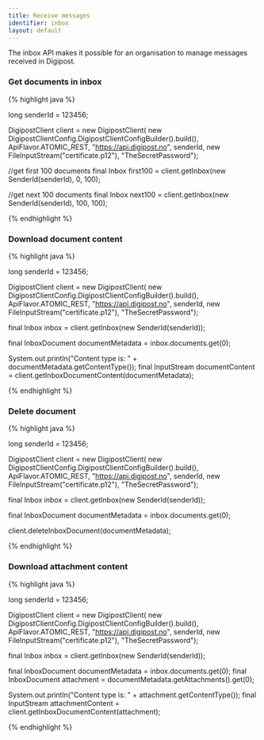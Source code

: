 ```yaml
---
title: Receive messages
identifier: inbox
layout: default
---
```


<p>The inbox API makes it possible for an organisation to manage messages received in Digipost.</p>

<h3 id="inbox01">Get documents in inbox</h3>

{% highlight java %}

long senderId = 123456;

DigipostClient client = new DigipostClient(
        new DigipostClientConfig.DigipostClientConfigBuilder().build(),
        ApiFlavor.ATOMIC_REST,
        "https://api.digipost.no",
        senderId,
        new FileInputStream("certificate.p12"), "TheSecretPassword");

//get first 100 documents
final Inbox first100 = client.getInbox(new SenderId(senderId), 0, 100);

//get next 100 documents
final Inbox next100 = client.getInbox(new SenderId(senderId), 100, 100);

{% endhighlight %}

<h3 id="inbox01">Download document content</h3>

{% highlight java %}

long senderId = 123456;

DigipostClient client = new DigipostClient(
        new DigipostClientConfig.DigipostClientConfigBuilder().build(),
        ApiFlavor.ATOMIC_REST,
        "https://api.digipost.no",
        senderId,
        new FileInputStream("certificate.p12"), "TheSecretPassword");

final Inbox inbox = client.getInbox(new SenderId(senderId));

final InboxDocument documentMetadata = inbox.documents.get(0);

System.out.println("Content type is: " + documentMetadata.getContentType());
final InputStream documentContent = client.getInboxDocumentContent(documentMetadata);

{% endhighlight %}

<h3 id="inbox01">Delete document</h3>

{% highlight java %}

long senderId = 123456;

DigipostClient client = new DigipostClient(
        new DigipostClientConfig.DigipostClientConfigBuilder().build(),
        ApiFlavor.ATOMIC_REST,
        "https://api.digipost.no",
        senderId,
        new FileInputStream("certificate.p12"), "TheSecretPassword");

final Inbox inbox = client.getInbox(new SenderId(senderId));

final InboxDocument documentMetadata = inbox.documents.get(0);

client.deleteInboxDocument(documentMetadata);

{% endhighlight %}

<h3 id="inbox01">Download attachment content</h3>

{% highlight java %}

long senderId = 123456;

DigipostClient client = new DigipostClient(
        new DigipostClientConfig.DigipostClientConfigBuilder().build(),
        ApiFlavor.ATOMIC_REST,
        "https://api.digipost.no",
        senderId,
        new FileInputStream("certificate.p12"), "TheSecretPassword");

final Inbox inbox = client.getInbox(new SenderId(senderId));

final InboxDocument documentMetadata = inbox.documents.get(0);
final InboxDocument attachment = documentMetadata.getAttachments().get(0);

System.out.println("Content type is: " + attachment.getContentType());
final InputStream attachmentContent = client.getInboxDocumentContent(attachment);

{% endhighlight %}

